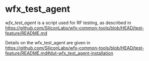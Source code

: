 # wfx_test_agent
*wfx_test_agent* is a script used for RF testing, as described in
<https://github.com/SiliconLabs/wfx-common-tools/blob/HEAD/test-feature/README.md>

Details on the wfx_test_agent are given in <https://github.com/SiliconLabs/wfx-common-tools/blob/HEAD/test-feature/README.md#dut-wfx_test_agent-installation>
